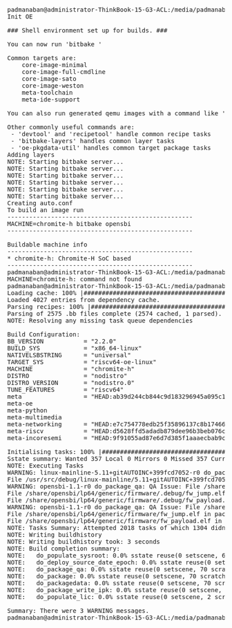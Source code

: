 <pre>
padmanaban@administrator-ThinkBook-15-G3-ACL:/media/padmanaban/e5fd8dba-c6a6-4243-8cee-aed03004ac1d/re$ . ./meta-incoresemi/setup.sh
Init OE

### Shell environment set up for builds. ###

You can now run 'bitbake <target>'

Common targets are:
    core-image-minimal
    core-image-full-cmdline
    core-image-sato
    core-image-weston
    meta-toolchain
    meta-ide-support

You can also run generated qemu images with a command like 'runqemu qemux86-64'.

Other commonly useful commands are:
 - 'devtool' and 'recipetool' handle common recipe tasks
 - 'bitbake-layers' handles common layer tasks
 - 'oe-pkgdata-util' handles common target package tasks
Adding layers
NOTE: Starting bitbake server...
NOTE: Starting bitbake server...
NOTE: Starting bitbake server...
NOTE: Starting bitbake server...
NOTE: Starting bitbake server...
NOTE: Starting bitbake server...
Creating auto.conf
To build an image run
---------------------------------------------------
MACHINE=chromite-h bitbake opensbi
---------------------------------------------------

Buildable machine info
---------------------------------------------------
* chromite-h: Chromite-H SoC based
---------------------------------------------------
padmanaban@administrator-ThinkBook-15-G3-ACL:/media/padmanaban/e5fd8dba-c6a6-4243-8cee-aed03004ac1d/re/build$ ^[[200~MACHINE=chromite-h bitbake opensbi
MACHINE=chromite-h: command not found
padmanaban@administrator-ThinkBook-15-G3-ACL:/media/padmanaban/e5fd8dba-c6a6-4243-8cee-aed03004ac1d/re/build$ MACHINE=chromite-h bitbake opensbi
Loading cache: 100% |#######################################################################################################################################################################| Time: 0:00:00
Loaded 4027 entries from dependency cache.
Parsing recipes: 100% |#####################################################################################################################################################################| Time: 0:00:04
Parsing of 2575 .bb files complete (2574 cached, 1 parsed). 4028 targets, 450 skipped, 0 masked, 0 errors.
NOTE: Resolving any missing task queue dependencies

Build Configuration:
BB_VERSION           = "2.2.0"
BUILD_SYS            = "x86_64-linux"
NATIVELSBSTRING      = "universal"
TARGET_SYS           = "riscv64-oe-linux"
MACHINE              = "chromite-h"
DISTRO               = "nodistro"
DISTRO_VERSION       = "nodistro.0"
TUNE_FEATURES        = "riscv64"
meta                 = "HEAD:ab39d244cb844c9d183296945a095c17fdfef29e"
meta-oe              
meta-python          
meta-multimedia      
meta-networking      = "HEAD:e7c754778edb25f35896137c8b174669392c492a"
meta-riscv           = "HEAD:d5628ffd5adadb879dee96b3beb076ca2abfcf6d"
meta-incoresemi      = "HEAD:9f91055ad87e6d7d385f1aaaecbab9c31f5b4cf3"

Initialising tasks: 100% |##################################################################################################################################################################| Time: 0:00:02
Sstate summary: Wanted 357 Local 0 Mirrors 0 Missed 357 Current 428 (0% match, 54% complete)
NOTE: Executing Tasks
WARNING: linux-mainline-5.11+gitAUTOINC+399fcd7052-r0 do_package_qa: QA Issue: File /usr/src/debug/linux-mainline/5.11+gitAUTOINC+399fcd7052-r0/lib/oid_registry_data.c in package linux-mainline-src contains reference to TMPDIR
File /usr/src/debug/linux-mainline/5.11+gitAUTOINC+399fcd7052-r0/drivers/tty/vt/consolemap_deftbl.c in package linux-mainline-src contains reference to TMPDIR [buildpaths]
WARNING: opensbi-1.1-r0 do_package_qa: QA Issue: File /share/opensbi/lp64/generic/firmware/.debug/fw_dynamic.elf in package opensbi-dbg contains reference to TMPDIR
File /share/opensbi/lp64/generic/firmware/.debug/fw_jump.elf in package opensbi-dbg contains reference to TMPDIR
File /share/opensbi/lp64/generic/firmware/.debug/fw_payload.elf in package opensbi-dbg contains reference to TMPDIR [buildpaths]
WARNING: opensbi-1.1-r0 do_package_qa: QA Issue: File /share/opensbi/lp64/generic/firmware/fw_dynamic.elf in package opensbi contains reference to TMPDIR
File /share/opensbi/lp64/generic/firmware/fw_jump.elf in package opensbi contains reference to TMPDIR
File /share/opensbi/lp64/generic/firmware/fw_payload.elf in package opensbi contains reference to TMPDIR [buildpaths]
NOTE: Tasks Summary: Attempted 2018 tasks of which 1304 didn't need to be rerun and all succeeded.
NOTE: Writing buildhistory
NOTE: Writing buildhistory took: 3 seconds
NOTE: Build completion summary:
NOTE:   do_populate_sysroot: 0.0% sstate reuse(0 setscene, 67 scratch)
NOTE:   do_deploy_source_date_epoch: 0.0% sstate reuse(0 setscene, 2 scratch)
NOTE:   do_package_qa: 0.0% sstate reuse(0 setscene, 70 scratch)
NOTE:   do_package: 0.0% sstate reuse(0 setscene, 70 scratch)
NOTE:   do_packagedata: 0.0% sstate reuse(0 setscene, 70 scratch)
NOTE:   do_package_write_ipk: 0.0% sstate reuse(0 setscene, 70 scratch)
NOTE:   do_populate_lic: 0.0% sstate reuse(0 setscene, 2 scratch)

Summary: There were 3 WARNING messages.
padmanaban@administrator-ThinkBook-15-G3-ACL:/media/padmanaban/e5fd8dba-c6a6-4243-8cee-aed03004ac1d/re/build$ 

</pre>
